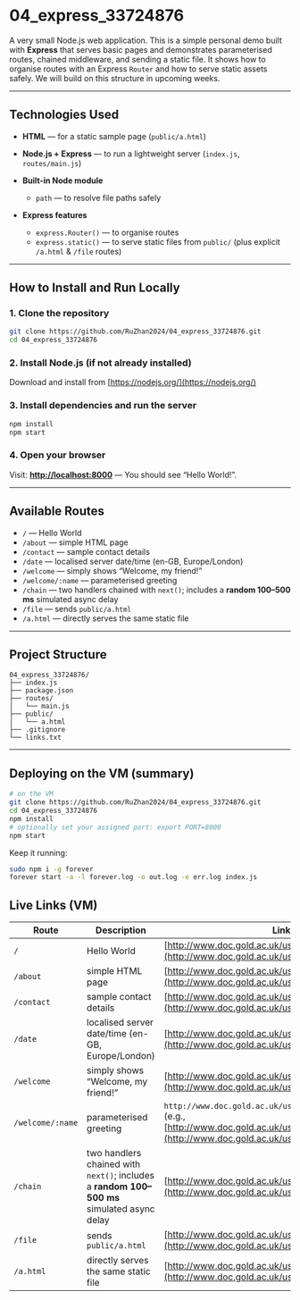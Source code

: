 # 04_express_33724876

A very small Node.js web application. This is a simple personal demo built with **Express** that serves basic pages and demonstrates parameterised routes, chained middleware, and sending a static file. It shows how to organise routes with an Express `Router` and how to serve static assets safely. We will build on this structure in upcoming weeks.

---

## Technologies Used

* **HTML** — for a static sample page (`public/a.html`)
* **Node.js + Express** — to run a lightweight server (`index.js`, `routes/main.js`)
* **Built-in Node module**

  * `path` — to resolve file paths safely
* **Express features**

  * `express.Router()` — to organise routes
  * `express.static()` — to serve static files from `public/` (plus explicit `/a.html` & `/file` routes)

---

## How to Install and Run Locally

### 1. Clone the repository

```bash
git clone https://github.com/RuZhan2024/04_express_33724876.git
cd 04_express_33724876
```

### 2. Install Node.js (if not already installed)

Download and install from [https://nodejs.org/](https://nodejs.org/)

### 3. Install dependencies and run the server

```bash
npm install
npm start
```

### 4. Open your browser

Visit: **[http://localhost:8000](http://localhost:8000)** — You should see “Hello World!”.

---

## Available Routes

* `/` — Hello World
* `/about` — simple HTML page
* `/contact` — sample contact details
* `/date` — localised server date/time (en-GB, Europe/London)
* `/welcome` — simply shows “Welcome, my friend!”
* `/welcome/:name` — parameterised greeting
* `/chain` — two handlers chained with `next()`; includes a **random 100–500 ms** simulated async delay
* `/file` — sends `public/a.html`
* `/a.html` — directly serves the same static file

---

## Project Structure

```
04_express_33724876/
├── index.js
├── package.json
├── routes/
│   └── main.js
├── public/
│   └── a.html
├── .gitignore
└── links.txt
```

---

## Deploying on the VM (summary)

```bash
# on the VM
git clone https://github.com/RuZhan2024/04_express_33724876.git
cd 04_express_33724876
npm install
# optionally set your assigned port: export PORT=8000
npm start
```

Keep it running:

```bash
sudo npm i -g forever
forever start -a -l forever.log -o out.log -e err.log index.js
```


## Live Links (VM)

| Route            | Description                                                                                | Link                                                                                                                                                           |
| ---------------- | ------------------------------------------------------------------------------------------ | -------------------------------------------------------------------------------------------------------------------------------------------------------------- |
| `/`              | Hello World                                                                                | [http://www.doc.gold.ac.uk/usr/122/](http://www.doc.gold.ac.uk/usr/122/)                                                                                       |
| `/about`         | simple HTML page                                                                           | [http://www.doc.gold.ac.uk/usr/122/about](http://www.doc.gold.ac.uk/usr/122/about)                                                                             |
| `/contact`       | sample contact details                                                                     | [http://www.doc.gold.ac.uk/usr/122/contact](http://www.doc.gold.ac.uk/usr/122/contact)                                                                         |
| `/date`          | localised server date/time (en-GB, Europe/London)                                          | [http://www.doc.gold.ac.uk/usr/122/date](http://www.doc.gold.ac.uk/usr/122/date)                                                                               |
| `/welcome`       | simply shows “Welcome, my friend!”                                                         | [http://www.doc.gold.ac.uk/usr/122/welcome](http://www.doc.gold.ac.uk/usr/122/welcome)                                                                         |
| `/welcome/:name` | parameterised greeting                                                                     | `http://www.doc.gold.ac.uk/usr/122/welcome/:name` (e.g., [http://www.doc.gold.ac.uk/usr/122/welcome/Ruzhan](http://www.doc.gold.ac.uk/usr/122/welcome/Ruzhan)) |
| `/chain`         | two handlers chained with `next()`; includes a **random 100–500 ms** simulated async delay | [http://www.doc.gold.ac.uk/usr/122/chain](http://www.doc.gold.ac.uk/usr/122/chain)                                                                             |
| `/file`          | sends `public/a.html`                                                                      | [http://www.doc.gold.ac.uk/usr/122/file](http://www.doc.gold.ac.uk/usr/122/file)                                                                               |
| `/a.html`        | directly serves the same static file                                                       | [http://www.doc.gold.ac.uk/usr/122/a.html](http://www.doc.gold.ac.uk/usr/122/a.html)                                                                           |
